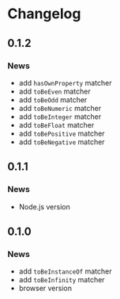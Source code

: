 # Changelog

## 0.1.2

### News

* add `hasOwnProperty` matcher
* add `toBeEven` matcher
* add `toBeOdd` matcher
* add `toBeNumeric` matcher
* add `toBeInteger` matcher
* add `toBeFloat` matcher
* add `toBePositive` matcher
* add `toBeNegative` matcher

## 0.1.1

### News

* Node.js version

## 0.1.0

### News

* add `toBeInstanceOf` matcher
* add `toBeInfinity` matcher
* browser version
